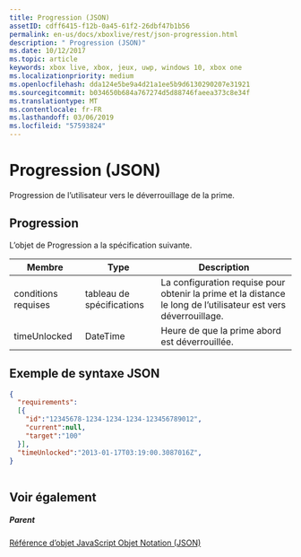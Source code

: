```yaml
---
title: Progression (JSON)
assetID: cdff6415-f12b-0a45-61f2-26dbf47b1b56
permalink: en-us/docs/xboxlive/rest/json-progression.html
description: " Progression (JSON)"
ms.date: 10/12/2017
ms.topic: article
keywords: xbox live, xbox, jeux, uwp, windows 10, xbox one
ms.localizationpriority: medium
ms.openlocfilehash: dda124e5be9a4d21a1ee5b9d6130290207e31921
ms.sourcegitcommit: b034650b684a767274d5d88746faeea373c8e34f
ms.translationtype: MT
ms.contentlocale: fr-FR
ms.lasthandoff: 03/06/2019
ms.locfileid: "57593824"
---
```

# <a name="progression-json"></a>Progression (JSON)
Progression de l’utilisateur vers le déverrouillage de la prime. 
<a id="ID4EN"></a>

 
## <a name="progression"></a>Progression
 
L’objet de Progression a la spécification suivante.
 
| Membre| Type| Description| 
| --- | --- | --- | 
| conditions requises| tableau de spécifications| La configuration requise pour obtenir la prime et la distance le long de l’utilisateur est vers déverrouillage.| 
| timeUnlocked| DateTime| Heure de que la prime abord est déverrouillée.| 
  
<a id="ID4ETB"></a>

 
## <a name="sample-json-syntax"></a>Exemple de syntaxe JSON
 

```json
{
  "requirements":
  [{
    "id":"12345678-1234-1234-1234-123456789012",
    "current":null,
    "target":"100"
  }],
  "timeUnlocked":"2013-01-17T03:19:00.3087016Z",
}
    
```

  
<a id="ID4E3B"></a>

 
## <a name="see-also"></a>Voir également
 
<a id="ID4E5B"></a>

 
##### <a name="parent"></a>Parent 

[Référence d’objet JavaScript Objet Notation (JSON)](atoc-xboxlivews-reference-json.md)

   